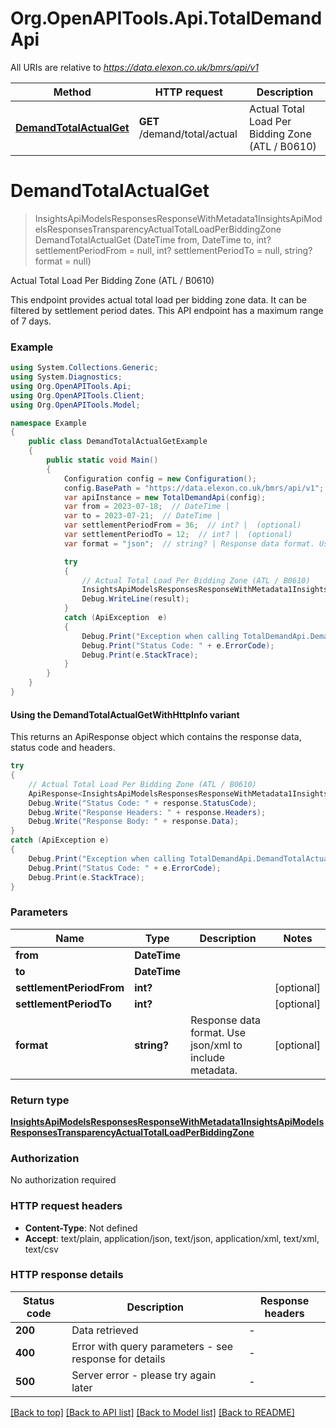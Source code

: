 # Org.OpenAPITools.Api.TotalDemandApi

All URIs are relative to *https://data.elexon.co.uk/bmrs/api/v1*

| Method | HTTP request | Description |
|--------|--------------|-------------|
| [**DemandTotalActualGet**](TotalDemandApi.md#demandtotalactualget) | **GET** /demand/total/actual | Actual Total Load Per Bidding Zone (ATL / B0610) |

<a id="demandtotalactualget"></a>
# **DemandTotalActualGet**
> InsightsApiModelsResponsesResponseWithMetadata1InsightsApiModelsResponsesTransparencyActualTotalLoadPerBiddingZone DemandTotalActualGet (DateTime from, DateTime to, int? settlementPeriodFrom = null, int? settlementPeriodTo = null, string? format = null)

Actual Total Load Per Bidding Zone (ATL / B0610)

This endpoint provides actual total load per bidding zone data.  It can be filtered by settlement period dates.                This API endpoint has a maximum range of 7 days.

### Example
```csharp
using System.Collections.Generic;
using System.Diagnostics;
using Org.OpenAPITools.Api;
using Org.OpenAPITools.Client;
using Org.OpenAPITools.Model;

namespace Example
{
    public class DemandTotalActualGetExample
    {
        public static void Main()
        {
            Configuration config = new Configuration();
            config.BasePath = "https://data.elexon.co.uk/bmrs/api/v1";
            var apiInstance = new TotalDemandApi(config);
            var from = 2023-07-18;  // DateTime | 
            var to = 2023-07-21;  // DateTime | 
            var settlementPeriodFrom = 36;  // int? |  (optional) 
            var settlementPeriodTo = 12;  // int? |  (optional) 
            var format = "json";  // string? | Response data format. Use json/xml to include metadata. (optional) 

            try
            {
                // Actual Total Load Per Bidding Zone (ATL / B0610)
                InsightsApiModelsResponsesResponseWithMetadata1InsightsApiModelsResponsesTransparencyActualTotalLoadPerBiddingZone result = apiInstance.DemandTotalActualGet(from, to, settlementPeriodFrom, settlementPeriodTo, format);
                Debug.WriteLine(result);
            }
            catch (ApiException  e)
            {
                Debug.Print("Exception when calling TotalDemandApi.DemandTotalActualGet: " + e.Message);
                Debug.Print("Status Code: " + e.ErrorCode);
                Debug.Print(e.StackTrace);
            }
        }
    }
}
```

#### Using the DemandTotalActualGetWithHttpInfo variant
This returns an ApiResponse object which contains the response data, status code and headers.

```csharp
try
{
    // Actual Total Load Per Bidding Zone (ATL / B0610)
    ApiResponse<InsightsApiModelsResponsesResponseWithMetadata1InsightsApiModelsResponsesTransparencyActualTotalLoadPerBiddingZone> response = apiInstance.DemandTotalActualGetWithHttpInfo(from, to, settlementPeriodFrom, settlementPeriodTo, format);
    Debug.Write("Status Code: " + response.StatusCode);
    Debug.Write("Response Headers: " + response.Headers);
    Debug.Write("Response Body: " + response.Data);
}
catch (ApiException e)
{
    Debug.Print("Exception when calling TotalDemandApi.DemandTotalActualGetWithHttpInfo: " + e.Message);
    Debug.Print("Status Code: " + e.ErrorCode);
    Debug.Print(e.StackTrace);
}
```

### Parameters

| Name | Type | Description | Notes |
|------|------|-------------|-------|
| **from** | **DateTime** |  |  |
| **to** | **DateTime** |  |  |
| **settlementPeriodFrom** | **int?** |  | [optional]  |
| **settlementPeriodTo** | **int?** |  | [optional]  |
| **format** | **string?** | Response data format. Use json/xml to include metadata. | [optional]  |

### Return type

[**InsightsApiModelsResponsesResponseWithMetadata1InsightsApiModelsResponsesTransparencyActualTotalLoadPerBiddingZone**](InsightsApiModelsResponsesResponseWithMetadata1InsightsApiModelsResponsesTransparencyActualTotalLoadPerBiddingZone.md)

### Authorization

No authorization required

### HTTP request headers

 - **Content-Type**: Not defined
 - **Accept**: text/plain, application/json, text/json, application/xml, text/xml, text/csv


### HTTP response details
| Status code | Description | Response headers |
|-------------|-------------|------------------|
| **200** | Data retrieved |  -  |
| **400** | Error with query parameters - see response for details |  -  |
| **500** | Server error - please try again later |  -  |

[[Back to top]](#) [[Back to API list]](../README.md#documentation-for-api-endpoints) [[Back to Model list]](../README.md#documentation-for-models) [[Back to README]](../README.md)

